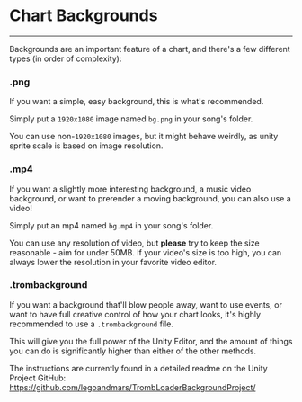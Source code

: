 # Chart Backgrounds
---

Backgrounds are an important feature of a chart, and there's a few different types (in order of complexity):

### .png

If you want a simple, easy background, this is what's recommended. 

Simply put a `1920x1080` image named `bg.png` in your song's folder.

You can use non-`1920x1080` images, but it might behave weirdly, as unity sprite scale is based on image resolution.

### .mp4 

If you want a slightly more interesting background, a music video background, or want to prerender a moving background, you can also use a video!

Simply put an mp4 named `bg.mp4` in your song's folder.

You can use any resolution of video, but **please** try to keep the size reasonable - aim for under 50MB. If your video's size is too high, you can always lower the resolution in your favorite video editor.

### .trombackground

If you want a background that'll blow people away, want to use events, or want to have full creative control of how your chart looks, it's highly recommended to use a `.trombackground` file.

This will give you the full power of the Unity Editor, and the amount of things you can do is significantly higher than either of the other methods.

The instructions are currently found in a detailed readme on the Unity Project GitHub: <https://github.com/legoandmars/TrombLoaderBackgroundProject/>